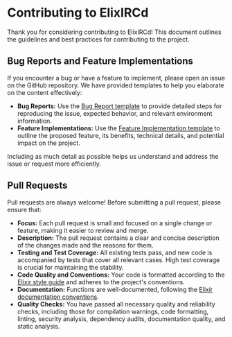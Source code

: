 # Contributing to ElixIRCd

Thank you for considering contributing to ElixIRCd! This document outlines the guidelines and best practices for contributing to the project.

## Bug Reports and Feature Implementations

If you encounter a bug or have a feature to implement, please open an issue on the GitHub repository. We have provided templates to help you elaborate on the content effectively:

- **Bug Reports:** Use the [Bug Report template](https://github.com/faelgabriel/elixircd/issues/new?assignees=&labels=bug&projects=&template=bug-report.md&title=) to provide detailed steps for reproducing the issue, expected behavior, and relevant environment information.
- **Feature Implementations:** Use the [Feature Implementation template](https://github.com/faelgabriel/elixircd/issues/new?assignees=&labels=feature&projects=&template=feature-implementation.md&title=) to outline the proposed feature, its benefits, technical details, and potential impact on the project.

Including as much detail as possible helps us understand and address the issue or request more efficiently.

## Pull Requests

Pull requests are always welcome! Before submitting a pull request, please ensure that:

- **Focus:** Each pull request is small and focused on a single change or feature, making it easier to review and merge.
- **Description:** The pull request contains a clear and concise description of the changes made and the reasons for them.
- **Testing and Test Coverage:** All existing tests pass, and new code is accompanied by tests that cover all relevant cases. High test coverage is crucial for maintaining the stability.
- **Code Quality and Conventions:** Your code is formatted according to the [Elixir style guide](https://github.com/christopheradams/elixir_style_guide) and adheres to the project's conventions.
- **Documentation:** Functions are well-documented, following the [Elixir documentation conventions](https://hexdocs.pm/elixir/writing-documentation.html).
- **Quality Checks:** You have passed all necessary quality and reliability checks, including those for compilation warnings, code formatting, linting, security analysis, dependency audits, documentation quality, and static analysis.
